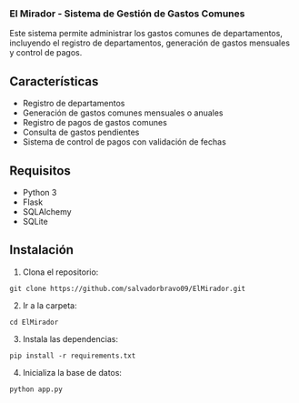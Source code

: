 ### El Mirador - Sistema de Gestión de Gastos Comunes

Este sistema permite administrar los gastos comunes de departamentos, incluyendo el registro de departamentos, generación de gastos mensuales y control de pagos.

Características
---------------

-   Registro de departamentos
-   Generación de gastos comunes mensuales o anuales
-   Registro de pagos de gastos comunes
-   Consulta de gastos pendientes
-   Sistema de control de pagos con validación de fechas

Requisitos
----------

-   Python 3
-   Flask
-   SQLAlchemy
-   SQLite

Instalación
-----------

1.  Clona el repositorio:

```git clone https://github.com/salvadorbravo09/ElMirador.git```

2.  Ir a la carpeta:

```cd ElMirador```

3.  Instala las dependencias:

`pip install -r requirements.txt`

4.  Inicializa la base de datos:

`python app.py`

